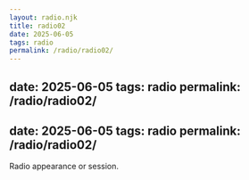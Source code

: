 ```yaml
---
layout: radio.njk
title: radio02
date: 2025-06-05
tags: radio
permalink: /radio/radio02/
---
```


date: 2025-06-05
tags: radio
permalink: /radio/radio02/
---

date: 2025-06-05
tags: radio
permalink: /radio/radio02/
---

Radio appearance or session.
